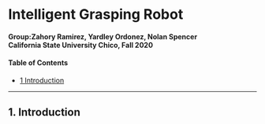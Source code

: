# Intelligent Grasping Robot 
#### Group:Zahory Ramirez, Yardley Ordonez, Nolan Spencer <br/> California State University Chico, Fall 2020

#### Table of Contents
- [1 Introduction](#1-Introduction)

-----------------------------------------------------------------------------------------
## 1. Introduction

